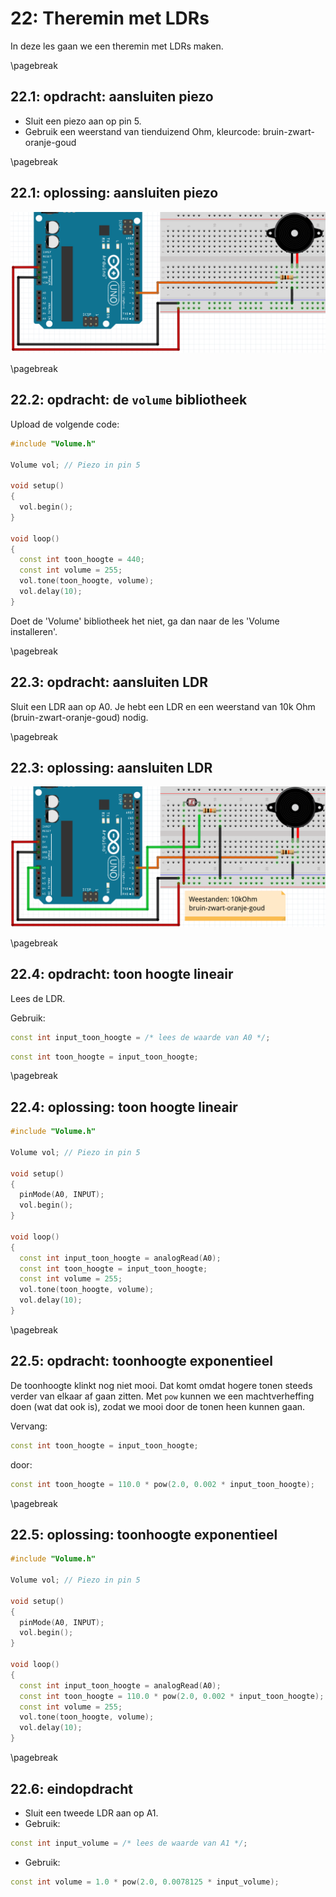 # 22: Theremin met LDRs

In deze les gaan we een theremin met LDRs maken.

\pagebreak

## 22.1: opdracht: aansluiten piezo

- Sluit een piezo aan op pin 5.
- Gebruik een weerstand van tienduizend Ohm,
   kleurcode: bruin-zwart-oranje-goud

\pagebreak

## 22.1: oplossing: aansluiten piezo

![Aansluiten piezo](22_piezo.png)

\pagebreak

## 22.2: opdracht: de `volume` bibliotheek

Upload de volgende code:

```c++
#include "Volume.h"

Volume vol; // Piezo in pin 5

void setup()
{
  vol.begin();
}

void loop()
{
  const int toon_hoogte = 440;
  const int volume = 255;
  vol.tone(toon_hoogte, volume);
  vol.delay(10);
}
```

Doet de 'Volume' bibliotheek het niet, ga dan naar de les 'Volume installeren'.

\pagebreak

## 22.3: opdracht: aansluiten LDR

Sluit een LDR aan op A0.
Je hebt een LDR en een weerstand van 10k Ohm (bruin-zwart-oranje-goud) nodig.

\pagebreak

## 22.3: oplossing: aansluiten LDR

![Aansluiten LDR](22_een_ldr.png)

\pagebreak

## 22.4: opdracht: toon hoogte lineair

Lees de LDR.

Gebruik:

```c++
const int input_toon_hoogte = /* lees de waarde van A0 */;
```

```c++
const int toon_hoogte = input_toon_hoogte;
```

\pagebreak

## 22.4: oplossing: toon hoogte lineair

```c++
#include "Volume.h"

Volume vol; // Piezo in pin 5

void setup()
{
  pinMode(A0, INPUT);
  vol.begin();
}

void loop()
{
  const int input_toon_hoogte = analogRead(A0);
  const int toon_hoogte = input_toon_hoogte;
  const int volume = 255;
  vol.tone(toon_hoogte, volume);
  vol.delay(10);
}
```

\pagebreak

## 22.5: opdracht: toonhoogte exponentieel

De toonhoogte klinkt nog niet mooi.
Dat komt omdat hogere tonen steeds verder van elkaar af gaan zitten.
Met `pow` kunnen we een machtverheffing doen (wat dat ook is),
zodat we mooi door de tonen heen kunnen gaan.

Vervang:

```c++
const int toon_hoogte = input_toon_hoogte;
```

door:

```c++
const int toon_hoogte = 110.0 * pow(2.0, 0.002 * input_toon_hoogte);
```

\pagebreak

## 22.5: oplossing: toonhoogte exponentieel

```c++
#include "Volume.h"

Volume vol; // Piezo in pin 5

void setup()
{
  pinMode(A0, INPUT);
  vol.begin();
}

void loop()
{
  const int input_toon_hoogte = analogRead(A0);
  const int toon_hoogte = 110.0 * pow(2.0, 0.002 * input_toon_hoogte);
  const int volume = 255;
  vol.tone(toon_hoogte, volume);
  vol.delay(10);
}
```

\pagebreak

## 22.6: eindopdracht

- Sluit een tweede LDR aan op A1.
- Gebruik:

```c++
const int input_volume = /* lees de waarde van A1 */;
```

- Gebruik:

```c++
const int volume = 1.0 * pow(2.0, 0.0078125 * input_volume);
```
